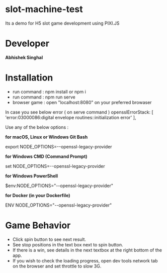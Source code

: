 # slot-machine-test

Its a demo for H5 slot game development using PIXI.JS

# Developer
**Abhishek Singhal**

# Installation
   * run command : npm install or npm i
   * run command : npm run serve
   * browser game : open "localhost:8080" on your preferred browaser

In case you see below error ( on serve command )
opensslErrorStack: [ 'error:03000086:digital envelope routines::initialization error' ],

Use any of the below options :

**for macOS, Linux or Windows Git Bash**

export NODE_OPTIONS=--openssl-legacy-provider

**for Windows CMD (Command Prompt)**

set NODE_OPTIONS=--openssl-legacy-provider

**for Windows PowerShell**

$env:NODE_OPTIONS="--openssl-legacy-provider"

**for Docker (in your Dockerfile)**

ENV NODE_OPTIONS="--openssl-legacy-provider"

# Game Behavior
* Click spin button to see next result.
* See stop positions in the text box next to spin button.
* If there is a win, see details in the next textbox at the right bottom of the app.
* If you wish to check the loading progress, open dev tools network tab on the browser and set throttle to slow 3G.
